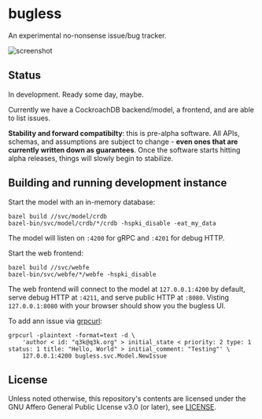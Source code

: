 bugless
=======

An experimental no-nonsense issue/bug tracker.

![screenshot](https://q3k.org/u/2ab3c1919cbac35c9a81f0788cf7d7e51a1cbeb1f2cf271b04b7ce9955db4100.png)

Status
------

In development. Ready some day, maybe.

Currently we have a CockroachDB backend/model, a frontend, and are able to list
issues.

**Stability and forward compatibilty**: this is pre-alpha software. All APIs,
schemas, and assumptions are subject to change - **even ones that are currently
written down as guarantees**. Once the software starts hitting alpha releases,
things will slowly begin to stabilize.


Building and running development instance
-----------------------------------------

Start the model with an in-memory database:

    bazel build //svc/model/crdb
    bazel-bin/svc/model/crdb/*/crdb -hspki_disable -eat_my_data

The model will listen on `:4200` for gRPC and `:4201` for debug HTTP.

Start the web frontend:

    bazel build //svc/webfe
    bazel-bin/svc/webfe/*/webfe -hspki_disable

The web frontend will connect to the model at `127.0.0.1:4200` by default,
serve debug HTTP at `:4211`, and serve public HTTP at `:8080`. Visting
`127.0.0.1:8080` with your browser should show you the bugless UI.

To add ann issue via [grpcurl](https://github.com/fullstorydev/grpcurl):

    grpcurl -plaintext -format=text -d \
        'author < id: "q3k@q3k.org" > initial_state < priority: 2 type: 1 status: 1 title: "Hello, World" > initial_comment: "Testing"' \
        127.0.0.1:4200 bugless.svc.Model.NewIssue


License
-------

Unless noted otherwise, this repository's contents are licensed under the GNU
Affero General Public LIcense v3.0 (or later), see [LICENSE](LICENSE).

